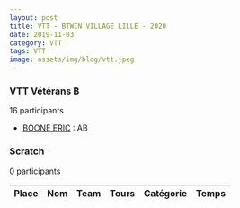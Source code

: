 ```yaml
---
layout: post
title: VTT - BTWIN VILLAGE LILLE - 2020
date: 2019-11-03
category: VTT
tags: VTT
image: assets/img/blog/vtt.jpeg
---
```


### VTT Vétérans B
16 participants
- [BOONE ERIC](https://teamspecializedlille.cc/coureurs/booneeric) : AB

### Scratch
0 participants

| Place | Nom | Team | Tours | Catégorie | Temps |
|---|---|---|---|---|---|
